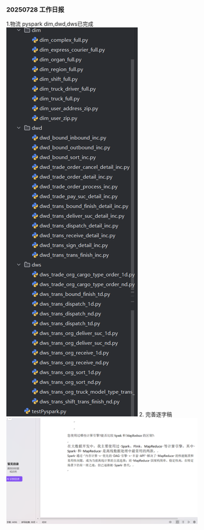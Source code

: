 ### 20250728 工作日报

1.物流 pyspark dim,dwd,dws已完成
![img.png](../../img/imgs7/img.png)
2. 完善逐字稿
![img_1.png](../../img/imgs7/img_1.png)
